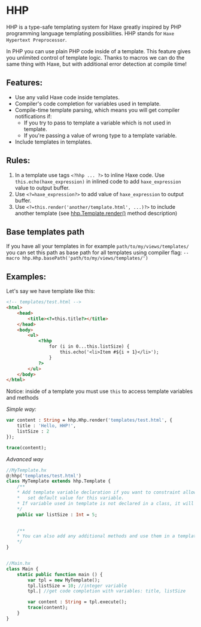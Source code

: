 HHP
===
HHP is a type-safe templating system for Haxe greatly inspired by PHP programming language templating possibilities.
HHP stands for `Haxe Hypertext Preprocessor`.

In PHP you can use plain PHP code inside of a template. This feature gives you unlimited control of template logic.
Thanks to macros we can do the same thing with Haxe, but with additional error detection at compile time!

Features:
---------------
* Use any valid Haxe code inside templates.
* Compiler's code completion for variables used in template.
* Compile-time template parsing, which means you will get compiler notifications if:
    * If you try to pass to template a variable which is not used in template.
    * If you're passing a value of wrong type to a template variable.
* Include templates in templates.

Rules:
---------------
1. In a template use tags `<?hhp ... ?>` to inline Haxe code. Use `this.echo(haxe_expression)` in inlined code to add `haxe_expression` value to output buffer.
1. Use `<?=haxe_expression?>` to add value of `haxe_expression` to output buffer.
1. Use `<?=this.render('another/template.html', ...)?>` to include another template (see [hhp.Template.render()](https://github.com/RealyUniqueName/HHP/blob/master/src/hhp/Template.hx#L82) method description)

Base templates path
---------------
If you have all your templates in for example `path/to/my/views/templates/` you can set this path
as base path for all templates using compiler flag:
`--macro hhp.Hhp.basePath('path/to/my/views/templates/')`

Examples:
---------------
Let's say we have template like this:
```html
<!-- templates/test.html -->
<html>
    <head>
        <title><?=this.title?></title>
    </head>
    <body>
        <ul>
            <?hhp
                for (i in 0...this.listSize) {
                    this.echo('<li>Item #${i + 1}</li>');
                }
            ?>
        </ul>
    </body>
</html>
```
Notice: inside of a template you must use `this` to access template variables and methods

*Simple way:*

```Haxe
var content : String = hhp.Hhp.render('templates/test.html', {
    title : 'Hello, HHP!',
    listSize : 2
});

trace(content);
```

*Advanced way*
```Haxe
//MyTemplate.hx
@:hhp('templates/test.html')
class MyTemplate extends hhp.Template {
    /**
    * Add template variable declaration if you want to constraint allowed type or
    *   set default value for this variable.
    * If variable used in template is not declared in a class, it will be Dynamic.
    */
    public var listSize : Int = 5;


    /**
    * You can also add any additional methods and use them in a template.
    */
}


//Main.hx
class Main {
    static public function main () {
        var tpl = new MyTemplate();
        tpl.listSize = 10; //integer variable
        tpl.| //get code completion with variables: title, listSize

        var content : String = tpl.execute();
        trace(content);
    }
}
```
